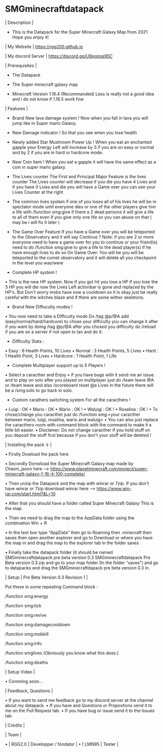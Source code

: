 # SMGminecraftdatapack
| Description |

- This is the Datapack for the Super Minecraft Galaxy Map from 2021 Hope you enjoy it!

| My Website | https://rgg200.github.io

| My discord Server | https://discord.gg/U6pgmqj95C 

| Prerequisites |

 - The Datapack
 
 - The Super minecraft galaxy map

 - Minecraft Version 1.16.4 (Recommanded) Less is really not a good idea and i do not know if 1.16.5 work fine

| Features |

- Brand New lava damage system ! Now when you fall in lava you will jump like in Super mario Galaxy.

- New Damage indicator ! So that you see when you lose health

- Newly added Star Mushroom Power Up ! When you eat an enchanted gapple your Energy Left will increase by 3 if you are on easy or normal and by 2 if you are in hard or hardcore mode.

- New Coin Item ! When you eat a gapple it will have the same effect as a coin in super mario galaxy.

- The Lives counter 
The First and Principal Major Feature is the lives counter The Lives counter will decrease if you die you have 4 Lives and if you have 0 Lives and die you will have a Game over you can see your Lives Counter at the right 

- The common lives system
if one of you loses all of his lives he will be in spectator mode until everyone dies or one of the other players give him a life with /function smg:give if there a 2 dead persons it will give a life to all of them even if you give only one life so you can abuse on that ( may be i will fix it later )

- The Game Over Feature
If you have a Game over you will be teleported to the Observatory and it will say Continue ?
Note: if you are 2 or more everyone need to have a game over for you to continue or your friend(s) need to do /function smg:give to give a life to the dead player(s)
if he have enough lives to do so
On Game Over: You will be you will be teleported to the comet observatory and it will delete all you checkpoint in the level you was/were

- Complete HP system ! 

• This is the new HP system. Now if you got hit you lose a HP if you lose the 3 HP you will die now the Lives Left actionbar is gone and replaced by the HP's. But Don't worry mobs have now a cooldown so it is okay just be really careful with the witches blaze and if there are some wither skeletons.

- Brand New Diffuculty modes ! 

• You now need to take a Difficulty mode Do /tag @p/@A add (easy/normal/hard/hardcore) to chose your difficulty you can change it after if you want by doing /tag @p/@A after you chosed you difficulty do /reload if you are on a server if not open to lan and do it.

- Difficulty Stats :

• Easy : 6 Health Points, 10 Lives
• Normal : 3 Health Points, 5 LIves
• Hard : 1 Health Point, 3 Lives
• Hardcore : 1 Health Point, 1 Life

- Complete Multiplayer support up to 5 Players !

• Select a caracther and Enjoy 
• if you have bugs with it send me an issue. and to play on solo after you played on multiplayer just do /team leave @A or /team leave and also /scoreboard reset @a Lives In the future there will be a /smg:solo to go back in solo.

- Custom carathers switching system For all the caracthers !

• Luigi : OK
• Mario : OK
• Wario : OK !
• Waluigi : OK !
• Rosalina : OK !
• To chose/change you caracther just do /function smg:<your caracther between mario, luigi, rosalina, wario and waluig> 
• You can also just replace the caracthers room with command block with the command to make it a little bit easier.
• Disclamer: Do not change caracther if you hold stuff on you deposit the stuff first because if you don't your stuff will be deleted !

| Installing the pack ↓ |

• Firstly Dowload the pack here

• Secondly Donwload the Super Minecraft Galaxy map made by Chasin_jason here --> https://www.planetminecraft.com/project/super-minecraft-galaxy-1-16-4-100-complete/

• Then unzip the Datapack and the map with winrar or 7zip. If you don't have winrar or 7zip download winrar here --> https://www.win-rar.com/start.html?&L=10

• After that you should have a folder called Super Minecraft Galaxy This is the map.

• Then we need to drag the map to the AppData folder using the combination Win + R

• In the text box type "AppData" then go to Roaming then .minecraft then saves then open another explorer and go to Download or where you have the map in and drag the map to the explorer tab in the folder saves

• Finally take the datapack folder (it should be named SMGminecraftdatapack pre beta version 0.3 SMGminecraftdatapack Pre Beta version 0.3.zip and go to your map folder (In the folder "saves") and go to datapacks and drag the SMGminecraftdapack pre beta version 0.3 in.

| Setup | Pre Beta Version 0.3 Revision 1 |

Put these in some repeating Command block :

/function smg:energy

/function smg:tick

/function smg:revive

/function smg:damagecooldown

/function smg:mobkill

/function smg:info

/function smglives (Obviously you know what this does.)

/function smg:deaths

| Setup Video |

• Comming soon...

| Feedback, Questions |

• If you want to send me feedback go to my discord server at the channel about my datapack.
• If you have and Questions or Propostions send it to me on the Pull Request tab.
• If you have bug or issue send it to the Issues tab.

| Credits |

| Team |

• | RGG2.0 | Developper / fondator |
• | LMN95 | Tester |

